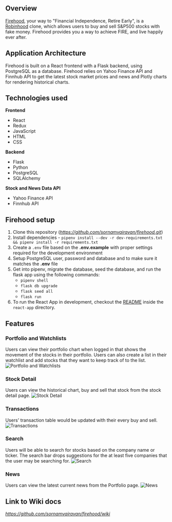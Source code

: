 ## Overview
[Firehood](https://firehood.herokuapp.com/), your way to "Financial Independence, Retire Early", is a [Robinhood](https://robinhood.com/us/en/) clone, which allows users to buy and sell S&P500 stocks with fake money. Firehood provides you a way to achieve FIRE, and live happily ever after.

## Application Architecture
Firehood is built on a React frontend with a Flask backend, using PostgreSQL as a database. Firehood relies on Yahoo Finance API and Finnhub API to get the latest stock market prices and news and Plotly charts for rendering historical charts. 

## Technologies used
**Frontend**
- React
- Redux
- JavaScript
- HTML
- CSS

**Backend**
- Flask
- Python
- PostgreSQL
- SQLAlchemy

**Stock and News Data API**
- Yahoo Finance API
- Finnhub API

## Firehood setup
1. Clone this repository (*https://github.com/sornamvairavan/firehood.git*)
2. Install dependencies - `pipenv install --dev -r dev-requirements.txt && pipenv install -r requirements.txt`
3. Create a `.env` file based on the **.env.example** with proper settings required for the development environment
4. Setup PostgreSQL user, password and database and to make sure it matches the **.env** file
5. Get into pipenv, migrate the database, seed the database, and run the flask app using the following commands:
   * `pipenv shell`
   * `flask db upgrade`
   * `flask seed all`
   * `flask run`
6. To run the React App in development, checkout the [README](./react-app/README.md) inside the `react-app` directory.

## Features
### Portfolio and Watchlists
Users can view their portfolio chart when logged in that shows the movement of the stocks in their portfolio. Users can also create a list in their watchlist and add stocks that they want to keep track of to the list.
![Portfolio and Watchlists](https://res.cloudinary.com/dikzc7kwd/image/upload/v1645727971/Screen_Shot_2022-02-24_at_10.39.15_AM_qioaeg.png)

### Stock Detail
Users can view the historical chart, buy and sell that stock from the stock detail page.
![Stock Detail](https://res.cloudinary.com/dikzc7kwd/image/upload/v1645728053/Screen_Shot_2022-02-24_at_10.40.41_AM_ljigmv.png)

### Transactions
Users' transaction table would be updated with their every buy and sell.
![Transactions](https://res.cloudinary.com/dikzc7kwd/image/upload/v1645728096/Screen_Shot_2022-02-24_at_10.41.25_AM_ncheib.png)

### Search
Users will be able to search for stocks based on the company name or ticker. The search bar drops suggestions for the at least five companies that the user may be searching for.
![Search](https://res.cloudinary.com/dikzc7kwd/image/upload/v1645728144/Screen_Shot_2022-02-24_at_10.42.13_AM_ecm4fd.png)

### News
Users can view the latest current news from the Portfolio page.
![News](https://res.cloudinary.com/dikzc7kwd/image/upload/v1648317108/Screen_Shot_2022-03-26_at_10.51.38_AM_w6isrd.png)

## Link to Wiki docs
*https://github.com/sornamvairavan/firehood/wiki*

